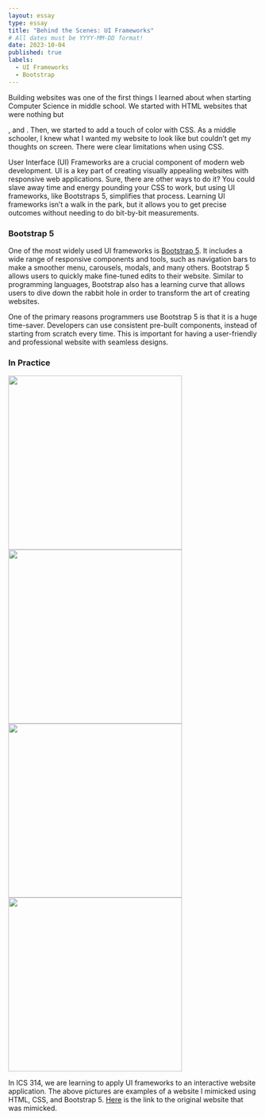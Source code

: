 ```yaml
---
layout: essay
type: essay
title: "Behind the Scenes: UI Frameworks"
# All dates must be YYYY-MM-DD format!
date: 2023-10-04
published: true
labels:
  - UI Frameworks
  - Bootstrap
---
```


Building websites was one of the first things I learned about when starting Computer Science in middle school. We started with HTML websites that were nothing but <p>, <h> and <img>. Then, we started to add a touch of color with CSS. As a middle schooler, I knew what I wanted my website to look like but couldn’t get my thoughts on screen. There were clear limitations when using CSS. 

User Interface (UI) Frameworks are a crucial component of modern web development. UI is a key part of creating visually appealing websites with responsive web applications. Sure, there are other ways to do it? You could slave away time and energy pounding your CSS to work, but using UI frameworks, like Bootstraps 5, simplifies that process. Learning UI frameworks isn’t a walk in the park, but it allows you to get precise outcomes without needing to do bit-by-bit measurements. 

<h3>Bootstrap 5</h3>

One of the most widely used UI frameworks is [Bootstrap 5](https://getbootstrap.com/docs/5.0/getting-started/introduction/). It includes a wide range of responsive components and tools, such as navigation bars to make a smoother menu, carousels, modals, and many others. Bootstrap  5 allows users to quickly make fine-tuned edits to their website. Similar to programming languages, Bootstrap also has a learning curve that allows users to dive down the rabbit hole in order to transform the art of creating websites. 

One of the primary reasons programmers use Bootstrap 5 is that it is a huge time-saver. Developers can use consistent pre-built components, instead of starting from scratch every time. This is important for having a user-friendly and professional website with seamless designs. 

<h3>In Practice</h3>

<img height=350px class="rounded float-start pe-4" src="../img/porsche-website-1">
<img height=350px class="rounded float-start pe-4" src="../img/porsche-website-2">
<img height=350px class="rounded float-start pe-4" src="../img/porsche-website-3">
<img height=350px class="rounded float-start pe-4" src="../img/porsche-website-4">


In ICS 314, we are learning to apply UI frameworks to an interactive website application. The above pictures are examples of a website I mimicked using HTML, CSS, and Bootstrap 5. [Here](https://www.porsche.com/international/accessoriesandservice/classic/models/944/) is the link to the original website that was mimicked.
